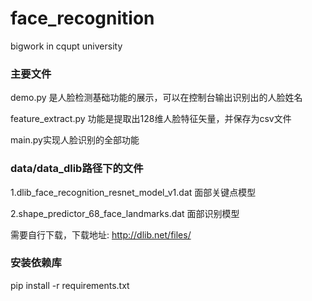 # face_recognition
bigwork in cqupt university 

### 主要文件
demo.py 是人脸检测基础功能的展示，可以在控制台输出识别出的人脸姓名

feature_extract.py 功能是提取出128维人脸特征矢量，并保存为csv文件

main.py实现人脸识别的全部功能


### data/data_dlib路径下的文件

1.dlib_face_recognition_resnet_model_v1.dat 面部关键点模型 

2.shape_predictor_68_face_landmarks.dat 面部识别模型

需要自行下载，下载地址: http://dlib.net/files/

### 安装依赖库
pip install -r requirements.txt
